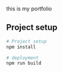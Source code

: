 this is my portfolio

## Project setup

```bash
# Project setup
npm install

# deployment
npm run build
```
